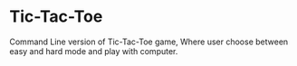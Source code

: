 # Tic-Tac-Toe
Command Line version of Tic-Tac-Toe game, Where user choose between easy and hard mode and play with computer.
